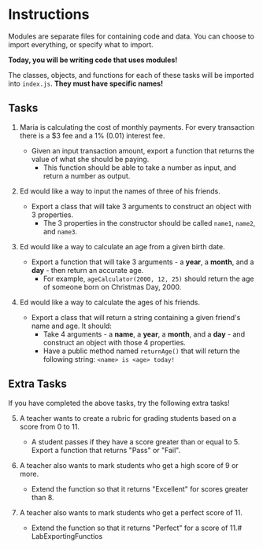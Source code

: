 # Instructions

Modules are separate files for containing code and data. You can choose to import everything, or specify what to import.

**Today, you will be writing code that uses modules!**

The classes, objects, and functions for each of these tasks will be imported into `index.js`. **They must have specific names!**


## Tasks

1. Maria is calculating the cost of monthly payments. For every transaction there is a $3 fee and a 1% (0.01) interest fee. 
    * Given an input transaction amount, export a function that returns the value of what she should be paying.
        * This function should be able to take a number as input, and return a number as output.

3. Ed would like a way to input the names of three of his friends.
    * Export a class that will take 3 arguments to construct an object with 3 properties.
        * The 3 properties in the constructor should be called `name1`, `name2`, and `name3`.

4. Ed would like a way to calculate an age from a given birth date.
    * Export a function that will take 3 arguments - a **year**, a **month**, and a **day** - then return an accurate age.
        * For example, `ageCalculator(2000, 12, 25)` should return the age of someone born on Christmas Day, 2000.

5. Ed would like a way to calculate the ages of his friends.
    * Export a class that will return a string containing a given friend's name and age. It should:
        * Take 4 arguments - a **name**, a **year**, a **month**, and a **day** - and construct an object with those 4 properties.
        * Have a public method named `returnAge()` that will return the following string: `<name> is <age> today!`

## Extra Tasks

If you have completed the above tasks, try the following extra tasks!

5. A teacher wants to create a rubric for grading students based on a score from 0 to 11.
    * A student passes if they have a score greater than or equal to 5. Export a function that returns "Pass" or "Fail".

6. A teacher also wants to mark students who get a high score of 9 or more.
    * Extend the function so that it returns "Excellent" for scores greater than 8.

7. A teacher also wants to mark students who get a perfect score of 11.
    * Extend the function so that it returns "Perfect" for a score of 11.#   L a b E x p o r t i n g F u n c t i o s  
 